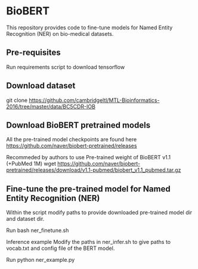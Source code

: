 # BioBERT
This repository provides code to fine-tune models for Named Entity Recognition (NER) on bio-medical datasets.

## Pre-requisites

Run requirements script to download tensorflow

## Download dataset 
git clone https://github.com/cambridgeltl/MTL-Bioinformatics-2016/tree/master/data/BC5CDR-IOB

## Download BioBERT pretrained models 
All the pre-trained model checkpoints are found here https://github.com/naver/biobert-pretrained/releases

Recommeded by authors to use Pre-trained weight of BioBERT v1.1 (+PubMed 1M)
wget https://github.com/naver/biobert-pretrained/releases/download/v1.1-pubmed/biobert_v1.1_pubmed.tar.gz

## Fine-tune the pre-trained model for Named Entity Recognition (NER)
Within the script modify paths to provide downloaded pre-trained model dir and dataset dir.

Run bash ner_finetune.sh

Inference example
Modify the paths in ner_infer.sh to give paths to vocab.txt and config file of the BERT model.

Run python ner_example.py
